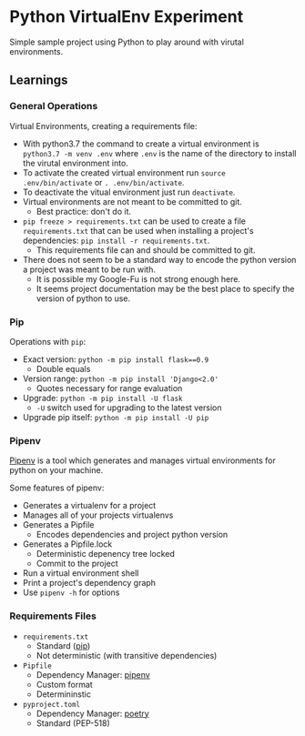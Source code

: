 # Python VirtualEnv Experiment
Simple sample project using Python to play around with virutal environments.

## Learnings

### General Operations
Virtual Environments, creating a requirements file:

* With python3.7 the command to create a virtual environment is `python3.7 -m venv .env` where `.env` is the name of the directory to install the virutal environment into.
* To activate the created virtual environment run `source .env/bin/activate` or `. .env/bin/activate`.
* To deactivate the vitual environment just run `deactivate`.
* Virtual environments are not meant to be committed to git.
  * Best practice: don't do it.
* `pip freeze > requirements.txt` can be used to create a file `requirements.txt` that can be used when installing a project's dependencies: `pip install -r requirements.txt`.
    * This requirements file can and should be committed to git.
* There does not seem to be a standard way to encode the python version a project was meant to be run with.
  * It is possible my Google-Fu is not strong enough here.
  * It seems project documentation may be the best place to specify the version of python to use.

### Pip
Operations with `pip`:

* Exact version: `python -m pip install flask==0.9`
  * Double equals
* Version range: `python -m pip install 'Django<2.0'`
  * Quotes necessary for range evaluation
* Upgrade: `python -m pip install -U flask`
  * `-U` switch used for upgrading to the latest version
* Upgrade pip itself: `python -m pip install -U pip`

### Pipenv
[Pipenv](https://github.com/pypa/pipenv) is a tool which generates and manages virtual environments for python on your machine.

Some features of pipenv:

* Generates a virtualenv for a project
* Manages all of your projects virtualenvs
* Generates a Pipfile
  * Encodes dependencies and project python version
* Generates a Pipfile.lock
  * Deterministic depenency tree locked
  * Commit to the project
* Run a virtual environment shell
* Print a project's dependency graph
* Use `pipenv -h` for options

### Requirements Files
* `requirements.txt`
  * Standard ([pip](https://pypi.org/project/pip/))
  * Not deterministic (with transitive dependencies)
* `Pipfile`
  * Dependency Manager: [pipenv](https://github.com/pypa/pipenv)
  * Custom format
  * Determininstic
* `pyproject.toml`
  * Dependency Manager: [poetry](https://github.com/sdispater/poetry)
  * Standard (PEP-518)
